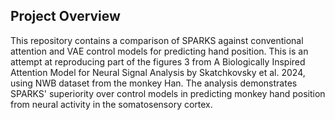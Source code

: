 
##  **Project Overview**

This repository contains a comparison of SPARKS against conventional attention and VAE control models for predicting hand position. This is an attempt at reproducing part of the figures 3 from A Biologically Inspired Attention Model for Neural Signal Analysis by Skatchkovsky et al. 2024, using NWB dataset from the monkey Han. The analysis demonstrates SPARKS' superiority over control models in predicting monkey hand position from neural activity in the somatosensory cortex.


